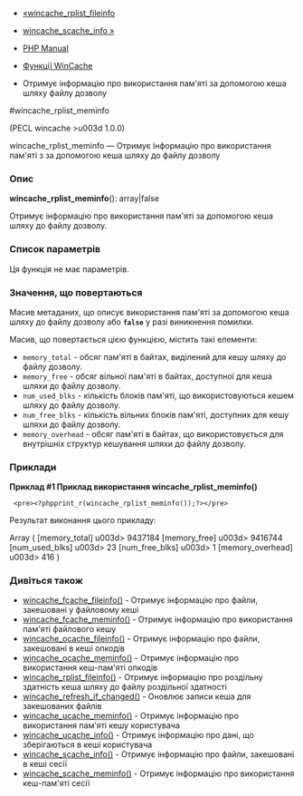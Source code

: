 - [«wincache_rplist_fileinfo](function.wincache-rplist-fileinfo.md)
- [wincache_scache_info »](function.wincache-scache-info.md)

- [PHP Manual](index.md)
- [Функції WinCache](ref.wincache.md)
- Отримує інформацію про використання пам'яті за допомогою кеша шляху
файлу дозволу

#wincache_rplist_meminfo

(PECL wincache \>u003d 1.0.0)

wincache_rplist_meminfo — Отримує інформацію про використання пам'яті з
за допомогою кеша шляху до файлу дозволу

### Опис

**wincache_rplist_meminfo**(): array\|false

Отримує інформацію про використання пам'яті за допомогою кеша шляху до файлу
дозволу.

### Список параметрів

Ця функція не має параметрів.

### Значення, що повертаються

Масив метаданих, що описує використання пам'яті за допомогою кеша шляху
до файлу дозволу або **`false`** у разі виникнення помилки.

Масив, що повертається цією функцією, містить такі елементи:

- `memory_total` - обсяг пам'яті в байтах, виділений для кешу шляху до
файлу дозволу.
- `memory_free` - обсяг вільної пам'яті в байтах, доступної для кеша
шляхи до файлу дозволу.
- `num_used_blks` - кількість блоків пам'яті, що використовуються кешем шляху
до файлу дозволу.
- `num_free_blks` - кількість вільних блоків пам'яті, доступних для
кешу шляхи до файлу дозволу.
- `memory_overhead` - обсяг пам'яті в байтах, що використовується для
внутрішніх структур кешування шляхи до файлу дозволу.

### Приклади

**Приклад #1 Приклад використання **wincache_rplist_meminfo()****

` <pre><?phpprint_r(wincache_rplist_meminfo());?></pre>`

Результат виконання цього прикладу:

Array
(
[memory_total] u003d> 9437184
[memory_free] u003d> 9416744
[num_used_blks] u003d> 23
[num_free_blks] u003d> 1
[memory_overhead] u003d> 416
)

### Дивіться також

- [wincache_fcache_fileinfo()](function.wincache-fcache-fileinfo.md) -
Отримує інформацію про файли, закешовані у файловому кеші
- [wincache_fcache_meminfo()](function.wincache-fcache-meminfo.md) -
Отримує інформацію про використання пам'яті файлового кешу
- [wincache_ocache_fileinfo()](function.wincache-ocache-fileinfo.md) -
Отримує інформацію про файли, закешовані в кеші опкодів
- [wincache_ocache_meminfo()](function.wincache-ocache-meminfo.md) -
Отримує інформацію про використання кеш-пам'яті опкодів
- [wincache_rplist_fileinfo()](function.wincache-rplist-fileinfo.md) -
Отримує інформацію про роздільну здатність кеша шляху до файлу роздільної здатності
- [wincache_refresh_if_changed()](function.wincache-refresh-if-changed.md) -
Оновлює записи кеша для закешованих файлів
- [wincache_ucache_meminfo()](function.wincache-ucache-meminfo.md) -
Отримує інформацію про використання пам'яті кешу користувача
- [wincache_ucache_info()](function.wincache-ucache-info.md) -
Отримує інформацію про дані, що зберігаються в кеші користувача
- [wincache_scache_info()](function.wincache-scache-info.md) -
Отримує інформацію про файли, закешовані в кеші сесії
- [wincache_scache_meminfo()](function.wincache-scache-meminfo.md) -
Отримує інформацію про використання кеш-пам'яті сесії
